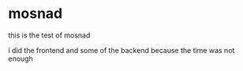 # mosnad

this is the test of mosnad 

i did the frontend  and some of the backend because the time was not enough
